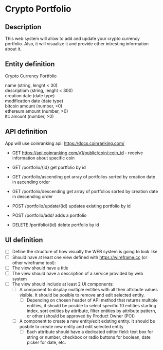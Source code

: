 # Crypto Portfolio

## Description

This web system will allow to add and update your crypto currency portfolio. Also, it will visualize it and provide other intresting information about it.

## Entity definition

Crypto Currency Portfolio  

name (string, lenght < 30)  
descriptiom (string, lenght < 300)  
creation date (date type)  
modification date (date type)  
bitcoin amount (number, >0)  
ethereum amount (number, >0)  
ltc amount (number, >0)  

## API definition

App will use coinranking api: https://docs.coinranking.com/

- GET https://api.coinranking.com/v1/public/coin/:coin_id - receive information about specific coin

- GET /portfolio/{id} get portfolio by id

- GET /portfolio/ascending  get array of portfolios sorted by creation date in ascending order

- GET /portfolio/descending  get array of portfolios sorted by creation date in descending order

- POST /portfolio/update/{id} updates existing portfolio by id

- POST /portfolio/add/ adds a portfolio

- DELETE /portfolio/{id} delete portfolio by id

## UI definition
- [ ] Define the structure of how visually the WEB system is going to look like
- [ ] Should have at least one view defined with https://wireframe.cc (or other wireframe tool):
- [ ] The view should have a title
- [ ] The view should have a description of a service provided by web system
- [ ] The view should include at least 2 UI components:
    - [ ] A component to display multiple entities with all their attribute values visible. It should be posible to remove and edit selected entity.
        - [ ] Depending on chosen header of API method that returns multiple entities, it should be posible to select specific 10 entities starting index, sort entities by attribute, filter entities by attribute pattern, or other (should be approved by Product Owner (PO))
    - [ ] A component to create a new entity/edit existing entity. It should be posbile to create new entity and edit selected entity
        - [ ] Each attribute should have a dedicated editor field: text box for string or number, checkbox or radio buttons for boolean, date picker for date, etc.